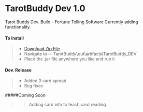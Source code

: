 TarotBuddy Dev 1.0
==================
Tarot Buddy Dev. Build - Fortune Telling Software
Currently adding functionality.

#### To Install
>* [Download Zip File](https://github.com/supaFool/TarotBuddy/archive/Dev-Release.zip)  
>* Navigate to -- TarotBuddy\out\artifacts\TarotBuddy_DEV  
>* Place the .jar file anywhere you like and run it  

#### Dev. Release
>* Added 3 card spread
>* Bug fixes

#####Coming Soon
>>Adding card info to teach card reading
